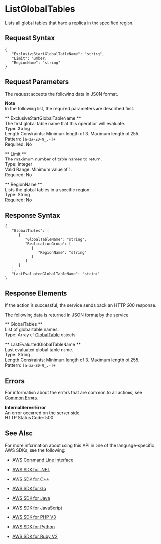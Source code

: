 # ListGlobalTables<a name="API_ListGlobalTables"></a>

Lists all global tables that have a replica in the specified region\.

## Request Syntax<a name="API_ListGlobalTables_RequestSyntax"></a>

```
{
   "ExclusiveStartGlobalTableName": "string",
   "Limit": number,
   "RegionName": "string"
}
```

## Request Parameters<a name="API_ListGlobalTables_RequestParameters"></a>

The request accepts the following data in JSON format\.

**Note**  
In the following list, the required parameters are described first\.

 ** ExclusiveStartGlobalTableName **   
The first global table name that this operation will evaluate\.  
Type: String  
Length Constraints: Minimum length of 3\. Maximum length of 255\.  
Pattern: `[a-zA-Z0-9_.-]+`   
Required: No

 ** Limit **   
The maximum number of table names to return\.  
Type: Integer  
Valid Range: Minimum value of 1\.  
Required: No

 ** RegionName **   
Lists the global tables in a specific region\.  
Type: String  
Required: No

## Response Syntax<a name="API_ListGlobalTables_ResponseSyntax"></a>

```
{
   "GlobalTables": [ 
      { 
         "GlobalTableName": "string",
         "ReplicationGroup": [ 
            { 
               "RegionName": "string"
            }
         ]
      }
   ],
   "LastEvaluatedGlobalTableName": "string"
}
```

## Response Elements<a name="API_ListGlobalTables_ResponseElements"></a>

If the action is successful, the service sends back an HTTP 200 response\.

The following data is returned in JSON format by the service\.

 ** GlobalTables **   
List of global table names\.  
Type: Array of [GlobalTable](API_GlobalTable.md) objects

 ** LastEvaluatedGlobalTableName **   
Last evaluated global table name\.  
Type: String  
Length Constraints: Minimum length of 3\. Maximum length of 255\.  
Pattern: `[a-zA-Z0-9_.-]+` 

## Errors<a name="API_ListGlobalTables_Errors"></a>

For information about the errors that are common to all actions, see [Common Errors](CommonErrors.md)\.

 **InternalServerError**   
An error occurred on the server side\.  
HTTP Status Code: 500

## See Also<a name="API_ListGlobalTables_SeeAlso"></a>

For more information about using this API in one of the language\-specific AWS SDKs, see the following:

+  [AWS Command Line Interface](http://docs.aws.amazon.com/goto/aws-cli/dynamodb-2012-08-10/ListGlobalTables) 

+  [AWS SDK for \.NET](http://docs.aws.amazon.com/goto/DotNetSDKV3/dynamodb-2012-08-10/ListGlobalTables) 

+  [AWS SDK for C\+\+](http://docs.aws.amazon.com/goto/SdkForCpp/dynamodb-2012-08-10/ListGlobalTables) 

+  [AWS SDK for Go](http://docs.aws.amazon.com/goto/SdkForGoV1/dynamodb-2012-08-10/ListGlobalTables) 

+  [AWS SDK for Java](http://docs.aws.amazon.com/goto/SdkForJava/dynamodb-2012-08-10/ListGlobalTables) 

+  [AWS SDK for JavaScript](http://docs.aws.amazon.com/goto/AWSJavaScriptSDK/dynamodb-2012-08-10/ListGlobalTables) 

+  [AWS SDK for PHP V3](http://docs.aws.amazon.com/goto/SdkForPHPV3/dynamodb-2012-08-10/ListGlobalTables) 

+  [AWS SDK for Python](http://docs.aws.amazon.com/goto/boto3/dynamodb-2012-08-10/ListGlobalTables) 

+  [AWS SDK for Ruby V2](http://docs.aws.amazon.com/goto/SdkForRubyV2/dynamodb-2012-08-10/ListGlobalTables) 